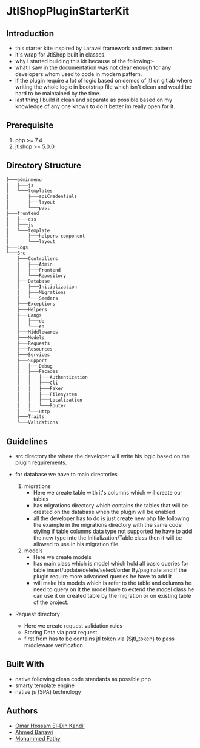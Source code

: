 # JtlShopPluginStarterKit

## Introduction

- this starter kite inspired by Laravel framework and mvc pattern.
- it's wrap for JtlShop built in classes.
- why I started building this kit because of the following:-
- what I saw in the documentation was not clear enough for any developers whom used to code in modern pattern.
- if the plugin require a lot of logic based on demos of jtl on gitlab where writing the whole logic in bootstrap file which isn't clean and would be hard to be maintained by the time.
- last thing I build it clean and separate as possible based on my knowledge of any one knows to do it better im really open for it.

## Prerequisite

1. php >= 7.4
1. jtlshop >= 5.0.0

## Directory Structure

```bash
├───adminmenu
│   ├───js
│   └───templates
│       ├───apiCredentials
│       ├───layout
│       └───post
├───frontend
│   ├───css
│   ├───js
│   └───template
│       ├───helpers-component
│       └───layout
├───Logs
└───Src
    ├───Controllers
    │   ├───Admin
    │   ├───Frontend
    │   └───Repository
    ├───Database
    │   ├───Initialization
    │   ├───Migrations
    │   └───Seeders
    ├───Exceptions
    ├───Helpers
    ├───Langs
    │   ├───de
    │   └───en
    ├───Middlewares
    ├───Models
    ├───Requests
    ├───Resources
    ├───Services
    ├───Support
    │   ├───Debug
    │   ├───Facades
    │   │   ├───Authentication
    │   │   ├───Cli
    │   │   ├───Faker
    │   │   ├───Filesystem
    │   │   ├───Localization
    │   │   └───Router
    │   └───Http
    ├───Traits
    └───Validations
```

## Guidelines

- src directory the where the developer will write his logic based on the plugin  requirements.
- for database we have to main directories
    1. migrations
        - Here we create table with it's columns which will create our tables
        - has migrations directory which contains the tables that will be created on the database when the plugin will be enabled 
        - all the developer has to do is just create new php file following the example in the migrations directory with the same code styling if table columns data type not supported he have to add the new type into the Initialization/Table class 
        then it will be allowed to use in his migration file.
    1. models
        - Here we create models
        - has main class which is model which hold all basic queries for table insert/update/delete/select/order By/paginate and if the plugin require more advanced queries he have to add it 
        - will make his models which is refer to the table and columns he need to query on it the model have to extend the model class he can use it on created table by the migration or on existing table of the project.

- Request directory

  - Here we create request validation rules 
  - Storing Data via post request
  - first from has to be contains jtl token via {$jtl_token} to pass middleware verification

## Built With

- native following clean code standards as possible php
- smarty template engine
- native js (SPA) technology

## Authors

- [Omar Hossam El-Din Kandil](https://github.com/omarhossameldin/)
- [Ahmed Banawi](https://github.com/Ahmed-banawi)
- [Mohammed Fathy](https://github.com/dev-fathy)